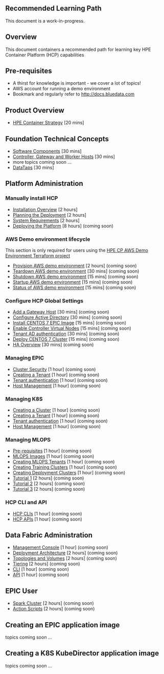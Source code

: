 Recommended Learning Path
---
This document is a work-in-progress.

## Overview

This document containers a recommended path for learning key HPE Container Platform (HCP) capabilities

## Pre-requisites

- A thirst for knowledge is important - we cover a lot of topics!
- AWS account for running a demo environment
- Bookmark and regularly refer to http://docs.bluedata.com

## Product Overview

- [HPE Container Strategy](./hpe_container_strategy_market_overview.md) [20 mins]

## Foundation Technical Concepts

- [Software Components](./HCP_Foundation_Concepts/software-components.md) [30 mins]
- [Controller, Gateway and Worker Hosts](./HCP_Foundation_Concepts/controller_gateway_and_worker_hosts.md) [30 mins]
- more topics coming soon ...
- [DataTaps](./HCP_Foundation_Concepts/datataps.md) [30 mins]

## Platform Administration

### Manually install HCP

- [Installation Overview](./HCP_Administration/manual_install_overview.md) [2 hours]
- [Planning the Deployment](./HCP_Administration/manual_install_planning_the_deployment.md) [2 hours]
- [System Requirements](./HCP_Administration/manual_install_system_requirements.md) [2 hours]
- [Deploying the Platform]() [8 hours] (coming soon)

### AWS Demo environment lifecycle

This section is only required for users using the [HPE CP AWS Demo Environment Terraform project](https://github.com/bluedata-community/bluedata-demo-env-aws-terraform)

- [Provision AWS demo environment](./HCP_Administration/provision_demo_environment.md) [2 hours] (coming soon)
- [Teardown AWS demo environment](./HCP_Administration/teardown_demo_environment.md) [30 mins] (coming soon)
- [Shutdown AWS demo environment](./HCP_Administration/shutdown_demo_environment.md) [15 mins] (coming soon)
- [Startup AWS demo environment](./HCP_Administration/startup_demo_environment.md) [15 mins] (coming soon)
- [Status of AWS demo environment](./HCP_Administration/status_demo_environment.md) [15 mins] (coming soon)

### Configure HCP Global Settings

- [Add a Gateway Host](./HCP_Administration/add_a_gateway_host.md) [30 mins] (coming soon)
- [Configure Active Directory](./HCP_Administration/configure_active_directory.md) [30 mins] (coming soon)
- [Install CENTOS 7 EPIC Image](./HCP_Administration/install_centos_7_image.md) [15 mins] (coming soon)
- [Enable Controller Virtual Nodes](./HCP_Administration/enabled_controller_virtual_nodes.md) [15 mins] (coming soon)
- [Tenant AD authentication](./HCP_Administration/tenant_ad_authentication.md) [30 mins] (coming soon)
- [Deploy CENTOS 7 Cluster](./HCP_Administration/deploy_centos_7_cluster.md) [15 mins] (coming soon)
- [HA Overview](./HCP_Administration/ha_overview.md) [30 mins] (coming soon)

### Managing EPIC

- [Cluster Security](./HCP_Administration/cluster_security.md) [1 hour] (coming soon)
- [Creating a Tenant](./HCP_Administration/creating_a_tenant.md) [1 hour] (coming soon)
- [Tenant authentication](./HCP_Administration/tenant_authentication.md) [1 hour] (coming soon)
- [Host Management](./HCP_Administration/host_management.md) [1 hour] (coming soon)

### Managing K8S

- [Creating a Cluster](./HCP_Administration/creating_a_k8s_cluster.md) [1 hour] (coming soon)
- [Creating a Tenant](./HCP_Administration/creating_a_k8s_tenant.md) [1 hour] (coming soon)
- [Tenant authentication](./HCP_Administration/tenant_authentication.md) [1 hour] (coming soon)
- [Host Management](./HCP_Administration/k8s_host_management.md) [1 hour] (coming soon)

### Managing MLOPS

- [Pre-requisites](./Managing_MLOPS/prerequisites.md) [1 hour] (coming soon)
- [MLOPS Images](./Managing_MLOPS/images.md) [1 hour] (coming soon)
- [Creating MLOPS Tenants](./Managing_MLOPS/creating_tenants.md) [1 hour] (coming soon)
- [Creating Training Clusters](./Managing_MLOPS/creating_training_clusters.md) [1 hour] (coming soon)
- [Creating Deployment Clusters](./Managing_MLOPS/creating_deployment_clusters.md) [1 hour] (coming soon)
- [Tutorial 1](./Managing_MLOPS/tutorial_1.md) [2 hours] (coming soon)
- [Tutorial 2](./Managing_MLOPS/tutorial_2.md) [2 hours] (coming soon)
- [Tutorial 3](./Managing_MLOPS/tutorial_3.md) [2 hours] (coming soon)

### HCP CLI and API

- [HCP CLIs](./HCP_Administration/hcp_cli.md) [1 hour] (coming soon)
- [HCP APIs](./HCP_Administration/hcp_api.md) [1 hour] (coming soon)

## Data Fabric Administration

- [Management Console](./Data_Fabric_Administration/management_console.md) [1 hour] (coming soon)
- [Deployment Architecture](./Data_Fabric_Administration/deployment_architecture.md) [2 hours] (coming soon)
- [Topologies and Volumes](./Data_Fabric_Administration/topologies_and_volumes.md) [2 hours] (coming soon)
- [Tiering](./Data_Fabric_Administration/tiering.md) [2 hours] (coming soon)
- [CLI](./Data_Fabric_Administration/cli.md) [1 hour] (coming soon)
- [API](./Data_Fabric_Administration/cli.md) [1 hour] (coming soon)

## EPIC User

- [Spark Cluster](./EPIC_User/spark_cluster.md) [2 hours] (coming soon)
- [Action Scripts](./EPIC_User/action_scripts.md) [2 hours] (coming soon)

## Creating an EPIC application image

topics coming soon ...

## Creating a K8S KubeDirector application image

topics coming soon ...
